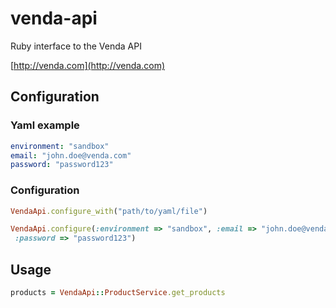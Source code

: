 venda-api
========

Ruby interface to the Venda API

[http://venda.com](http://venda.com)

Configuration
-------------

### Yaml example

```yaml
environment: "sandbox"
email: "john.doe@venda.com"
password: "password123"
```

### Configuration

```ruby
VendaApi.configure_with("path/to/yaml/file")
```

```ruby
VendaApi.configure(:environment => "sandbox", :email => "john.doe@venda.com",
 :password => "password123")
```

Usage
-------------

```ruby
products = VendaApi::ProductService.get_products
```